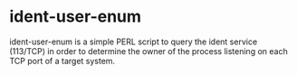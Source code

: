 # ident-user-enum
ident-user-enum is a simple PERL script to query the ident service (113/TCP) in order to determine the owner of the process listening on each TCP port of a target system.
